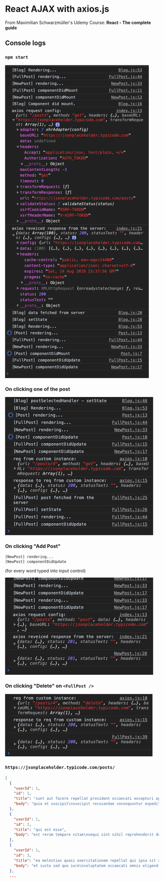 # React AJAX with axios.js
From Maximilian Schwarzmüller's Udemy Course: **React - The complete guide**  

## Console logs  
  
### `npm start`
<img src="./images/console1.png">


### On clicking one of the post
<img src="./images/console2.png">

### On clicking "Add Post"
```
[NewPost] rendering...
[NewPost] componentDidUpdate
```
(for every word typed into input control)


<img src="./images/console3.png">

### On clicking "Delete" on `<FullPost />`
<img src="./images/console4.png">



### `https://jsonplaceholder.typicode.com/posts/`
```json
[
  {
    "userId": 1,
    "id": 1,
    "title": "sunt aut facere repellat provident occaecati excepturi optio reprehenderit",
    "body": "quia et suscipit\nsuscipit recusandae consequuntur expedita et cum\nreprehenderit molestiae ut ut quas totam\nnostrum rerum est autem sunt rem eveniet architecto"
  },
  {
    "userId": 1,
    "id": 2,
    "title": "qui est esse",
    "body": "est rerum tempore vitae\nsequi sint nihil reprehenderit dolor beatae ea dolores neque\nfugiat blanditiis voluptate porro vel nihil molestiae ut reiciendis\nqui aperiam non debitis possimus qui neque nisi nulla"
  },
  {
    "userId": 1,
    "id": 3,
    "title": "ea molestias quasi exercitationem repellat qui ipsa sit aut",
    "body": "et iusto sed quo iure\nvoluptatem occaecati omnis eligendi aut ad\nvoluptatem doloribus vel accusantium quis pariatur\nmolestiae porro eius odio et labore et velit aut"
  },
  ...